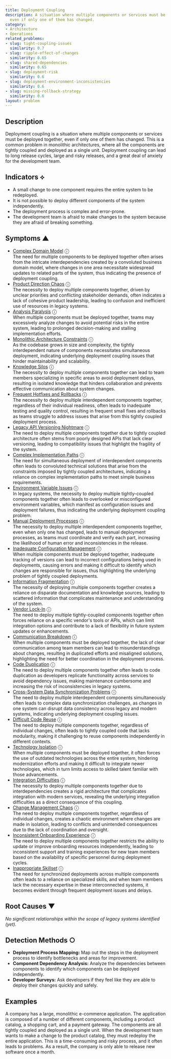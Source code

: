 ```yaml
---
title: Deployment Coupling
description: A situation where multiple components or services must be deployed together,
  even if only one of them has changed.
category:
- Architecture
- Operations
related_problems:
- slug: tight-coupling-issues
  similarity: 0.7
- slug: ripple-effect-of-changes
  similarity: 0.65
- slug: shared-dependencies
  similarity: 0.65
- slug: deployment-risk
  similarity: 0.6
- slug: deployment-environment-inconsistencies
  similarity: 0.6
- slug: missing-rollback-strategy
  similarity: 0.6
layout: problem
---
```


## Description
Deployment coupling is a situation where multiple components or services must be deployed together, even if only one of them has changed. This is a common problem in monolithic architectures, where all the components are tightly coupled and deployed as a single unit. Deployment coupling can lead to long release cycles, large and risky releases, and a great deal of anxiety for the development team.


## Indicators ⟡
- A small change to one component requires the entire system to be redeployed.
- It is not possible to deploy different components of the system independently.
- The deployment process is complex and error-prone.
- The development team is afraid to make changes to the system because they are afraid of breaking something.


## Symptoms ▲

- [Complex Domain Model](complex-domain-model.md) <span class="info-tooltip" title="Confidence: 0.618, Strength: 0.858">ⓘ</span>
<br/>  The need for multiple components to be deployed together often arises from the intricate interdependencies created by a convoluted business domain model, where changes in one area necessitate widespread updates to related parts of the system, thus indicating the presence of deployment coupling.
- [Product Direction Chaos](product-direction-chaos.md) <span class="info-tooltip" title="Confidence: 0.527, Strength: 0.868">ⓘ</span>
<br/>  The necessity to deploy multiple components together, driven by unclear priorities and conflicting stakeholder demands, often indicates a lack of cohesive product leadership, leading to confusion and inefficient use of resources in legacy systems.
- [Analysis Paralysis](analysis-paralysis.md) <span class="info-tooltip" title="Confidence: 0.497, Strength: 0.907">ⓘ</span>
<br/>  When multiple components must be deployed together, teams may excessively analyze changes to avoid potential risks in the entire system, leading to prolonged decision-making and stalling implementation efforts.
- [Monolithic Architecture Constraints](monolithic-architecture-constraints.md) <span class="info-tooltip" title="Confidence: 0.450, Strength: 0.924">ⓘ</span>
<br/>  As the codebase grows in size and complexity, the tightly interdependent nature of components necessitates simultaneous deployment, indicating underlying deployment coupling issues that hinder maintainability and scalability.
- [Knowledge Silos](knowledge-silos.md) <span class="info-tooltip" title="Confidence: 0.428, Strength: 0.796">ⓘ</span>
<br/>  The necessity to deploy multiple components together can lead to team members specializing in specific areas to avoid deployment delays, resulting in isolated knowledge that hinders collaboration and prevents effective communication about system changes.
- [Frequent Hotfixes and Rollbacks](frequent-hotfixes-and-rollbacks.md) <span class="info-tooltip" title="Confidence: 0.413, Strength: 0.814">ⓘ</span>
<br/>  The necessity to deploy multiple interdependent components together, regardless of their individual readiness, often leads to inadequate testing and quality control, resulting in frequent small fixes and rollbacks as teams struggle to address issues that arise from this tightly coupled deployment process.
- [Legacy API Versioning Nightmare](legacy-api-versioning-nightmare.md) <span class="info-tooltip" title="Confidence: 0.394, Strength: 0.880">ⓘ</span>
<br/>  The need to deploy multiple components together due to tightly coupled architecture often stems from poorly designed APIs that lack clear versioning, leading to compatibility issues that highlight the fragility of the system.
- [Complex Implementation Paths](complex-implementation-paths.md) <span class="info-tooltip" title="Confidence: 0.390, Strength: 0.833">ⓘ</span>
<br/>  The need for simultaneous deployment of interdependent components often leads to convoluted technical solutions that arise from the constraints imposed by tightly coupled architectures, indicating a reliance on complex implementation paths to meet simple business requirements.
- [Environment Variable Issues](environment-variable-issues.md) <span class="info-tooltip" title="Confidence: 0.381, Strength: 0.882">ⓘ</span>
<br/>  In legacy systems, the necessity to deploy multiple tightly-coupled components together often leads to overlooked or misconfigured environment variables, which manifest as configuration issues and deployment failures, thus indicating the underlying deployment coupling problem.
- [Manual Deployment Processes](manual-deployment-processes.md) <span class="info-tooltip" title="Confidence: 0.376, Strength: 0.827">ⓘ</span>
<br/>  The necessity to deploy multiple interdependent components together, even when only one has changed, leads to manual deployment processes, as teams must coordinate and verify each part, increasing the likelihood of human error and inconsistencies in the release.
- [Inadequate Configuration Management](inadequate-configuration-management.md) <span class="info-tooltip" title="Confidence: 0.368, Strength: 0.810">ⓘ</span>
<br/>  When multiple components must be deployed together, inadequate tracking of versions can lead to incorrect configurations being used in deployments, causing errors and making it difficult to identify which changes are responsible for issues, thus highlighting the underlying problem of tightly coupled deployments.
- [Information Fragmentation](information-fragmentation.md) <span class="info-tooltip" title="Confidence: 0.367, Strength: 0.878">ⓘ</span>
<br/>  The necessity of deploying multiple components together creates a reliance on disparate documentation and knowledge sources, leading to scattered information that complicates maintenance and understanding of the system.
- [Vendor Lock-In](vendor-lock-in.md) <span class="info-tooltip" title="Confidence: 0.365, Strength: 0.854">ⓘ</span>
<br/>  The need to deploy multiple tightly-coupled components together often forces reliance on a specific vendor's tools or APIs, which can limit integration options and contribute to a lack of flexibility in future system updates or enhancements.
- [Communication Breakdown](communication-breakdown.md) <span class="info-tooltip" title="Confidence: 0.363, Strength: 0.913">ⓘ</span>
<br/>  When multiple components must be deployed together, the lack of clear communication among team members can lead to misunderstandings about changes, resulting in duplicated efforts and misaligned solutions, highlighting the need for better coordination in the deployment process.
- [Code Duplication](code-duplication.md) <span class="info-tooltip" title="Confidence: 0.337, Strength: 0.871">ⓘ</span>
<br/>  The need to deploy multiple components together often leads to code duplication as developers replicate functionality across services to avoid dependency issues, making maintenance cumbersome and increasing the risk of inconsistencies in legacy systems.
- [Cross-System Data Synchronization Problems](cross-system-data-synchronization-problems.md) <span class="info-tooltip" title="Confidence: 0.330, Strength: 0.766">ⓘ</span>
<br/>  The need to deploy multiple interdependent components simultaneously often leads to complex data synchronization challenges, as changes in one system can disrupt data consistency across legacy and modern systems, indicating underlying deployment coupling issues.
- [Difficult Code Reuse](difficult-code-reuse.md) <span class="info-tooltip" title="Confidence: 0.330, Strength: 0.853">ⓘ</span>
<br/>  The need to deploy multiple components together, regardless of individual changes, often leads to tightly coupled code that lacks modularity, making it challenging to reuse components independently in different contexts.
- [Technology Isolation](technology-isolation.md) <span class="info-tooltip" title="Confidence: 0.322, Strength: 0.856">ⓘ</span>
<br/>  When multiple components must be deployed together, it often forces the use of outdated technologies across the entire system, hindering modernization efforts and making it difficult to integrate newer technologies, which in turn limits access to skilled talent familiar with those advancements.
- [Integration Difficulties](integration-difficulties.md) <span class="info-tooltip" title="Confidence: 0.317, Strength: 0.847">ⓘ</span>
<br/>  The necessity to deploy multiple components together due to interdependencies creates a rigid architecture that complicates integration with modern services, revealing the underlying integration difficulties as a direct consequence of this coupling.
- [Change Management Chaos](change-management-chaos.md) <span class="info-tooltip" title="Confidence: 0.308, Strength: 0.871">ⓘ</span>
<br/>  The need to deploy multiple components together, regardless of individual changes, creates a chaotic environment where changes are made in isolation, leading to conflicts and unintended consequences due to the lack of coordination and oversight.
- [Inconsistent Onboarding Experience](inconsistent-onboarding-experience.md) <span class="info-tooltip" title="Confidence: 0.304, Strength: 0.749">ⓘ</span>
<br/>  The need to deploy multiple components together restricts the ability to update or improve onboarding resources independently, leading to inconsistent support and training experiences for new team members based on the availability of specific personnel during deployment cycles.
- [Inappropriate Skillset](inappropriate-skillset.md) <span class="info-tooltip" title="Confidence: 0.302, Strength: 0.819">ⓘ</span>
<br/>  The need for synchronized deployments across multiple components often leads to a reliance on specialized skills, and when team members lack the necessary expertise in these interconnected systems, it becomes evident through frequent deployment issues and delays.

## Root Causes ▼

*No significant relationships within the scope of legacy systems identified (yet).*

## Detection Methods ○
- **Deployment Process Mapping:** Map out the steps in the deployment process to identify bottlenecks and areas for improvement.
- **Component Dependency Analysis:** Analyze the dependencies between components to identify which components can be deployed independently.
- **Developer Surveys:** Ask developers if they feel like they are able to deploy their changes quickly and safely.


## Examples
A company has a large, monolithic e-commerce application. The application is composed of a number of different components, including a product catalog, a shopping cart, and a payment gateway. The components are all tightly coupled and deployed as a single unit. When the development team wants to make a change to the product catalog, they must redeploy the entire application. This is a time-consuming and risky process, and it often leads to problems. As a result, the company is only able to release new software once a month.
